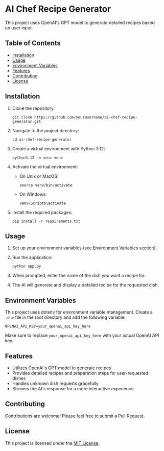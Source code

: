 # AI Chef Recipe Generator

This project uses OpenAI's GPT model to generate detailed recipes based on user input.

## Table of Contents

- [Installation](#installation)
- [Usage](#usage)
- [Environment Variables](#environment-variables)
- [Features](#features)
- [Contributing](#contributing)
- [License](#license)

## Installation

1. Clone the repository:
   ```
   git clone https://github.com/yourusername/ai-chef-recipe-generator.git
   ```

2. Navigate to the project directory:
   ```
   cd ai-chef-recipe-generator
   ```

3. Create a virtual environment with Python 3.12:
   ```
   python3.12 -m venv venv
   ```

4. Activate the virtual environment:
   - On Unix or MacOS:
     ```
     source venv/bin/activate
     ```
   - On Windows:
     ```
     venv\Scripts\activate
     ```

5. Install the required packages:
   ```
   pip install -r requirements.txt
   ```

## Usage

1. Set up your environment variables (see [Environment Variables](#environment-variables) section).

2. Run the application:
   ```
   python app.py
   ```

3. When prompted, enter the name of the dish you want a recipe for.

4. The AI will generate and display a detailed recipe for the requested dish.

## Environment Variables

This project uses dotenv for environment variable management. Create a `.env` file in the root directory and add the following variable:

```
OPENAI_API_KEY=your_openai_api_key_here
```

Make sure to replace `your_openai_api_key_here` with your actual OpenAI API key.

## Features

- Utilizes OpenAI's GPT model to generate recipes
- Provides detailed recipes and preparation steps for user-requested dishes
- Handles unknown dish requests gracefully
- Streams the AI's response for a more interactive experience

## Contributing

Contributions are welcome! Please feel free to submit a Pull Request.

## License

This project is licensed under the [MIT License](LICENSE).